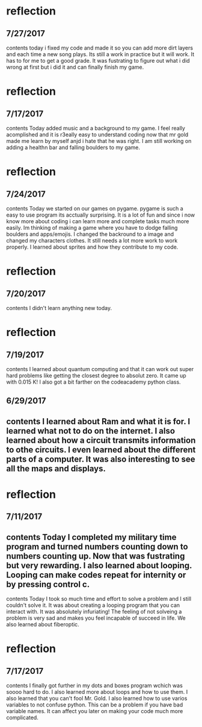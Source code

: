 # reflection
## 7/27/2017
contents
today i fixed my code and made it so you can add more dirt layers and each time a new song plays. Its still a work in practice but it will work. It has to for me to get a good grade. It was fustrating to figure out what i did wrong at first but i did it and can finally finish my game.

# reflection
## 7/17/2017
contents
Today added music and a background to my game. I feel really acomplished and it is r3eally easy to understand coding now that mr gold made me learn by myself anjd i hate that he was right. I am still working on adding a healthn bar and falling boulders to my game. 

# reflection
## 7/24/2017
contents
Today we started on our games on pygame. pygame is such a easy to use program its acctually surprising. It is a lot of fun and since i now know more about coding i can learn more and complete tasks much more easily. Im thinking of making a game where you have to dodge falling boulders and apps/emojis. I changed the backround to a image and changed my characters clothes. It still needs a lot more work to work properly. I learned about sprites and how they contribute to my code.



# reflection
## 7/20/2017
contents
  I didn't learn anything new today.


# reflection
## 7/19/2017
contents
  I learned about quantum computing and that it can work out super hard problems like getting the closest degree to absolut zero. It came up with 0.015 K! I also got a bit farther on the codeacademy python class. 
## 6/29/2017
contents
I learned about Ram and what it is for. I learned what not to do on the internet. I also learned about how a circuit transmits information to othe circuits. I even learned about the different parts of a computer. It was also interesting to see all the maps and displays.
---
# reflection
## 7/11/2017
contents
Today I completed my military time program and turned numbers counting down to numbers counting up. Now that was fustrating but very rewarding. I also learned about looping. Looping can make codes repeat for internity or by pressing control c.
---



contents
Today I took so much time and effort to solve a problem and I still couldn't solve it. It was about creating a looping program that you can interact with. It was absolutely infuriating! The feeling of not solveing a problem is very sad and makes you feel incapable of succeed in life. We also learned about fiberoptic.

# reflection
## 7/17/2017
contents
  I finally got further in my dots and boxes program wchich was soooo hard to do. I also learned more about loops and how to use them. I also learned that you can't fool Mr. Gold. I also learned how to use varios variables to not confuse python. This can be a problem if you have bad variable names. It can affect you later on making your code much more complicated.

